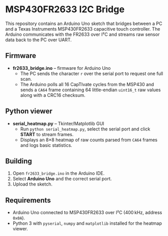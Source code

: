 # MSP430FR2633 I2C Bridge

This repository contains an Arduino Uno sketch that bridges between a PC and a Texas Instruments MSP430FR2633 capacitive touch controller. The Arduino communicates with the FR2633 over I²C and streams raw sensor data back to the PC over UART.

## Firmware

- **fr2633_bridge.ino** – firmware for Arduino Uno
  - The PC sends the character `r` over the serial port to request one full scan.
  - The Arduino polls all 16 CapTIvate cycles from the MSP430 and sends a `CA64` frame containing 64 little-endian `uint16_t` raw values along with a CRC16 checksum.

## Python viewer

- **serial_heatmap.py** – Tkinter/Matplotlib GUI
  - Run `python serial_heatmap.py`, select the serial port and click **START** to stream frames.
  - Displays an 8×8 heatmap of raw counts parsed from `CA64` frames and logs basic statistics.

## Building

1. Open `fr2633_bridge.ino` in the Arduino IDE.
2. Select **Arduino Uno** and the correct serial port.
3. Upload the sketch.

## Requirements

- Arduino Uno connected to MSP430FR2633 over I²C (400 kHz, address `0x0A`).
- Python 3 with `pyserial`, `numpy` and `matplotlib` installed for the heatmap viewer.
